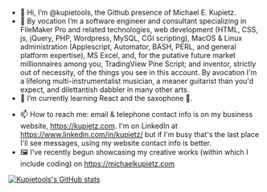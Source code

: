 - 👋 Hi, I’m @kupietools, the Github presence of Michael E. Kupietz.
- 👀 By vocation I’m a software engineer and consultant specializing in FileMaker Pro and related technologies, web development (HTML, CSS, js, jQuery, PHP, Wordpress, MySQL, CGI scripting), MacOS & Linux administration (Applescript, Automator, BASH, PERL, and general platform expertise), MS Excel, and, for the putative future market millionnaires among you, TradingView Pine Script; and inventor, strictly out of necessity, of the things you see in this account. By avocation I'm a lifelong multi-instrumentalist musician, a meaner guitarist than you'd expect, and dilettantish dabbler in many other arts. 
- 🌱 I’m currently learning React and the saxophone 🎷.

<!--- - 💞️ I’m looking to collaborate on ... --->
- 📫 How to reach me: email & telephone contact info is on my business website, https://kupietz.com. I'm on LinkedIn at https://www.linkedin.com/in/kupietz/ but if I'm busy that's the last place I'll see messages, using my website contact info is better. 
- 🖼 I've recently begun showcasing my creative works (within which I include coding) on https://michaelkupietz.com

<!---
kupietools/kupietools is a ✨ special ✨ repository because its `README.md` (this file) appears on your GitHub profile.
You can click the Preview link to take a look at your changes.
--->
<!-- https://github.com/anuraghazra/github-readme-stats -->
[![Kupietools's GitHub stats](https://github-readme-stats.vercel.app/api?username=kupietools&hide_rank=true&include_all_commits=true&line_height=16)](https://github.com/kupietools/github-readme-stats) <!-- ![Top Langs](https://github-readme-stats.vercel.app/api/top-langs/?username=kupietools&langs_count=5&layout=compact&merge_others=true&size_weight=0&count_weight=1&custom_title=Languages%20%20%28Github-recognized%20only%29)](https://github.com/kupietools/github-readme-stats)-->

